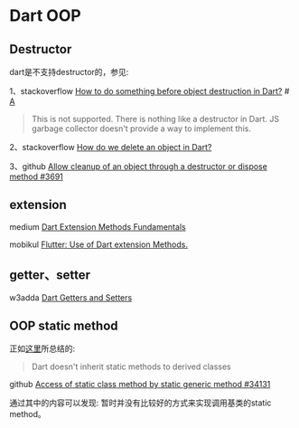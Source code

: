 # Dart OOP



## Destructor

dart是不支持destructor的，参见:

1、stackoverflow [How to do something before object destruction in Dart?](https://stackoverflow.com/questions/31645751/how-to-do-something-before-object-destruction-in-dart) # [A](https://stackoverflow.com/a/31645761/10173843)

> This is not supported. There is nothing like a destructor in Dart.
> JS garbage collector doesn't provide a way to implement this. 

2、stackoverflow [How do we delete an object in Dart?](https://stackoverflow.com/questions/20482596/how-do-we-delete-an-object-in-dart)

3、github [Allow cleanup of an object through a destructor or dispose method #3691](https://github.com/dart-lang/sdk/issues/3691)



## extension 

medium [Dart Extension Methods Fundamentals](https://medium.com/dartlang/extension-methods-2d466cd8b308)

mobikul [Flutter: Use of Dart extension Methods.](https://mobikul.com/flutter-use-of-dart-extension-methods/)



## getter、setter

w3adda [Dart Getters and Setters](https://www.w3adda.com/dart-tutorial/dart-getters-setters)





## OOP static method

正如[这里](https://stackoverflow.com/a/20741850/10173843)所总结的: 

> Dart doesn't inherit static methods to derived classes

github [Access of static class method by static generic method #34131](https://github.com/dart-lang/sdk/issues/34131)

通过其中的内容可以发现: 暂时并没有比较好的方式来实现调用基类的static method。

